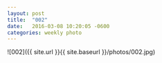 ```yaml
---
layout: post
title:  "002"
date:   2016-03-08 10:20:05 -0600
categories: weekly photo
---
```


![002]({{ site.url }}{{ site.baseurl  }}/photos/002.jpg)
